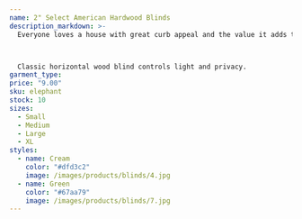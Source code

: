 ```yaml
---
name: 2" Select American Hardwood Blinds
description_markdown: >-
  Everyone loves a house with great curb appeal and the value it adds to a home. There's more to it than lovely landscaping and pretty paint, though. Design details like your windows can have a traffic-stopping impact on the overall impression the exterior of your home makes. To give hers more appeal, Debbie G. from Salisbury, North Carolina, chose these 2" Select American Hardwood Blinds. 



  Classic horizontal wood blind controls light and privacy.
garment_type:
price: "9.00"
sku: elephant
stock: 10
sizes:
  - Small
  - Medium
  - Large
  - XL
styles:
  - name: Cream
    color: "#dfd3c2"
    image: /images/products/blinds/4.jpg
  - name: Green
    color: "#67aa79"
    image: /images/products/blinds/7.jpg
---
```

